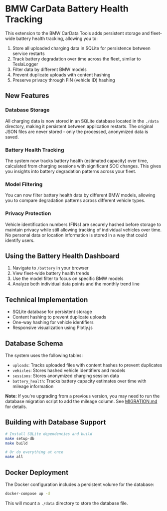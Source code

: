 # BMW CarData Battery Health Tracking

This extension to the BMW CarData Tools adds persistent storage and fleet-wide battery health tracking, allowing you to:

1. Store all uploaded charging data in SQLite for persistence between service restarts
2. Track battery degradation over time across the fleet, similar to TeslaLogger
3. Filter data by different BMW models
4. Prevent duplicate uploads with content hashing
5. Preserve privacy through FIN (vehicle ID) hashing

## New Features

### Database Storage

All charging data is now stored in an SQLite database located in the `./data` directory, making it persistent between application restarts. The original JSON files are never stored - only the processed, anonymized data is saved.

### Battery Health Tracking

The system now tracks battery health (estimated capacity) over time, calculated from charging sessions with significant SOC changes. This gives you insights into battery degradation patterns across your fleet.

### Model Filtering

You can now filter battery health data by different BMW models, allowing you to compare degradation patterns across different vehicle types.

### Privacy Protection

Vehicle identification numbers (FINs) are securely hashed before storage to maintain privacy while still allowing tracking of individual vehicles over time. No personal data or location information is stored in a way that could identify users.

## Using the Battery Health Dashboard

1. Navigate to `/battery` in your browser
2. View fleet-wide battery health trends
3. Use the model filter to focus on specific BMW models
4. Analyze both individual data points and the monthly trend line

## Technical Implementation

- SQLite database for persistent storage
- Content hashing to prevent duplicate uploads
- One-way hashing for vehicle identifiers
- Responsive visualization using Plotly.js

## Database Schema

The system uses the following tables:

- `uploads`: Tracks uploaded files with content hashes to prevent duplicates
- `vehicles`: Stores hashed vehicle identifiers and models
- `sessions`: Stores anonymized charging session data
- `battery_health`: Tracks battery capacity estimates over time with mileage information

**Note:** If you're upgrading from a previous version, you may need to run the database migration script to add the mileage column. See [MIGRATION.md](MIGRATION.md) for details.

## Building with Database Support

```bash
# Install SQLite dependencies and build
make setup-db
make build

# Or do everything at once
make all
```

## Docker Deployment

The Docker configuration includes a persistent volume for the database:

```bash
docker-compose up -d
```

This will mount a `./data` directory to store the database file.
